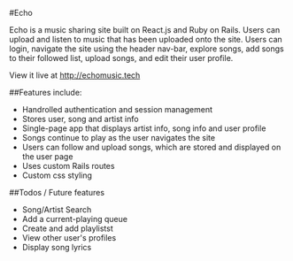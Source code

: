 #Echo

Echo is a music sharing site built on React.js and Ruby on Rails. Users can
upload and listen to music that has been uploaded onto the site. Users can login,
navigate the site using the header nav-bar, explore songs, add songs to their
followed list, upload songs, and edit their user profile.

View it live at http://echomusic.tech

##Features include:
* Handrolled authentication and session management
* Stores user, song and artist info
* Single-page app that displays artist info, song info and user profile
* Songs continue to play as the user navigates the site
* Users can follow and upload songs, which are stored and displayed on the user page
* Uses custom Rails routes
* Custom css styling

##Todos / Future features
* Song/Artist Search
* Add a current-playing queue
* Create and add playlistst
* View other user's profiles
* Display song lyrics
